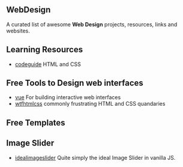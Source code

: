 ## WebDesign

A curated list of awesome **Web Design** projects, resources, links and websites.

## Learning Resources
- [codeguide](http://codeguide.co/) HTML and CSS

## Free Tools to Design web interfaces
- [vue](https://github.com/vuejs/vue) For building interactive web interfaces
- [wtfhtmlcss](http://wtfhtmlcss.com/) commonly frustrating HTML and CSS quandaries

## Free Templates

## Image Slider
- [idealimageslider](https://github.com/gilbitron/Ideal-Image-Slider) Quite simply the ideal Image Slider in vanilla JS.